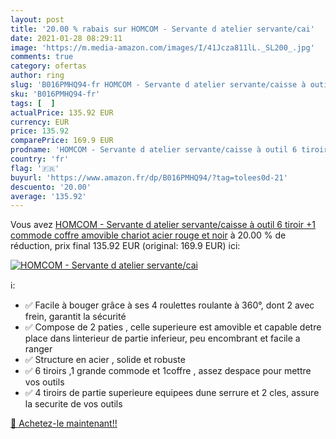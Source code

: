 ```yaml
---
layout: post
title: '20.00 % rabais sur HOMCOM - Servante d atelier servante/cai'
date: 2021-01-28 08:29:11
image: 'https://m.media-amazon.com/images/I/41Jcza811lL._SL200_.jpg'
comments: true
category: ofertas
author: ring
slug: 'B016PMHQ94-fr HOMCOM - Servante d atelier servante/caisse à outil 6...'
sku: 'B016PMHQ94-fr'
tags: [  ]
actualPrice: 135.92 EUR
currency: EUR
price: 135.92
comparePrice: 169.9 EUR
prodname: 'HOMCOM - Servante d atelier servante/caisse à outil 6 tiroir +1 commode coffre amovible chariot acier rouge et noir'
country: 'fr'
flag: '🇫🇷'
buyurl: 'https://www.amazon.fr/dp/B016PMHQ94/?tag=tolees0d-21'
descuento: '20.00'
average: '135.92'
---
```


Vous avez [HOMCOM - Servante d atelier servante/caisse à outil 6 tiroir +1 commode coffre amovible chariot acier rouge et noir](https://www.amazon.fr/dp/B016PMHQ94/?tag=tolees0d-21)  à  20.00 % de réduction, prix final  135.92 EUR (original: 169.9 EUR) ici:

[![HOMCOM - Servante d atelier servante/cai](https://m.media-amazon.com/images/I/41Jcza811lL._SL200_.jpg)](https://www.amazon.fr/dp/B016PMHQ94/?tag=tolees0d-21)

ℹ️:

- ✅ Facile à bouger grâce à ses 4 roulettes roulante à 360°, dont 2 avec frein, garantit la sécurité
- ✅ Compose de 2 paties , celle superieure est amovible et capable detre place dans linterieur de partie inferieur, peu encombrant et facile a ranger
- ✅ Structure en acier , solide et robuste
- ✅ 6 tiroirs ,1 grande commode et 1coffre , assez despace pour mettre vos outils
- ✅ 4 tiroirs de partie superieure equipees dune serrure et 2 cles, assure la securite de vos outils

[🛒 Achetez-le maintenant!!](https://www.amazon.fr/dp/B016PMHQ94/?tag=tolees0d-21)
